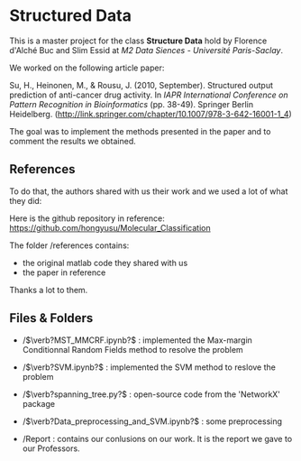 # Structured Data

This is a master project for the class **Structure Data** hold by Florence d'Alché Buc and Slim Essid at *M2 Data Siences - Université Paris-Saclay*.

We worked on the following article paper:

Su, H., Heinonen, M., & Rousu, J. (2010, September). Structured output prediction of anti-cancer drug activity. In *IAPR International Conference on Pattern Recognition in Bioinformatics* (pp. 38-49). Springer Berlin Heidelberg. (http://link.springer.com/chapter/10.1007/978-3-642-16001-1_4)

The goal was to implement the methods presented in the paper and to comment the results we obtained. 

## References

To do that, the authors shared with us their work and we used a lot of what they did:

Here is the github repository in reference: https://github.com/hongyusu/Molecular_Classification

The folder /references contains:
- the original matlab code they shared with us
- the paper in reference

Thanks a lot to them.

## Files & Folders

- /$\verb?MST_MMCRF.ipynb?$ : implemented the Max-margin Conditionnal Random Fields method to resolve the problem
- /$\verb?SVM.ipynb?$ : implemented the SVM method to reslove the problem
- /$\verb?spanning_tree.py?$ : open-source code from the 'NetworkX' package
- /$\verb?Data_preprocessing_and_SVM.ipynb?$ : some preprocessing

- /Report : contains our conlusions on our work. It is the report we gave to our Professors.


